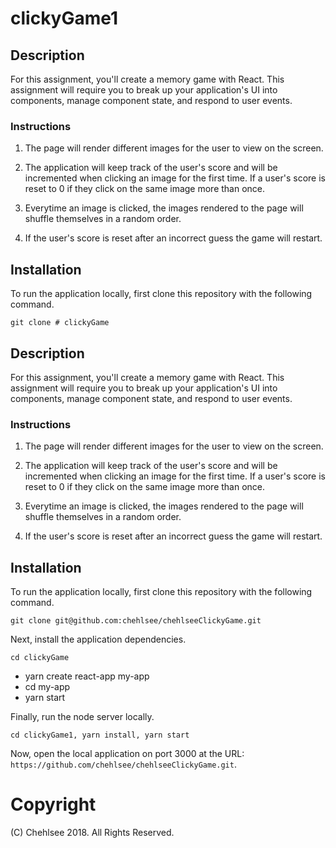 # clickyGame1

## Description

For this assignment, you'll create a memory game with React. This assignment will require you to break up your application's UI into components, manage component state, and respond to user events.



### Instructions

1. The page will render different images for the user to view on the screen.

2. The application will keep track of the user's score and will be incremented when clicking an image for the first time. If a user's score is reset to 0 if they click on the same image more than once.

3. Everytime an image is clicked, the images rendered to the page will shuffle themselves in a random order.

4. If the user's score is reset after an incorrect guess the game will restart. 

## Installation

To run the application locally, first clone this repository with the following command.

	git clone # clickyGame

## Description

For this assignment, you'll create a memory game with React. This assignment will require you to break up your application's UI into components, manage component state, and respond to user events.



### Instructions

1. The page will render different images for the user to view on the screen.

2. The application will keep track of the user's score and will be incremented when clicking an image for the first time. If a user's score is reset to 0 if they click on the same image more than once.

3. Everytime an image is clicked, the images rendered to the page will shuffle themselves in a random order.

4. If the user's score is reset after an incorrect guess the game will restart. 

## Installation

To run the application locally, first clone this repository with the following command.

	git clone git@github.com:chehlsee/chehlseeClickyGame.git
	
Next, install the application dependencies.

	cd clickyGame
	
  
  * yarn create react-app my-app
  * cd my-app
  * yarn start
	
Finally, run the node server locally.

	cd clickyGame1, yarn install, yarn start
	
Now, open the local application on port 3000 at the URL: `https://github.com/chehlsee/chehlseeClickyGame.git`.

# Copyright
 (C) Chehlsee 2018. All Rights Reserved.

